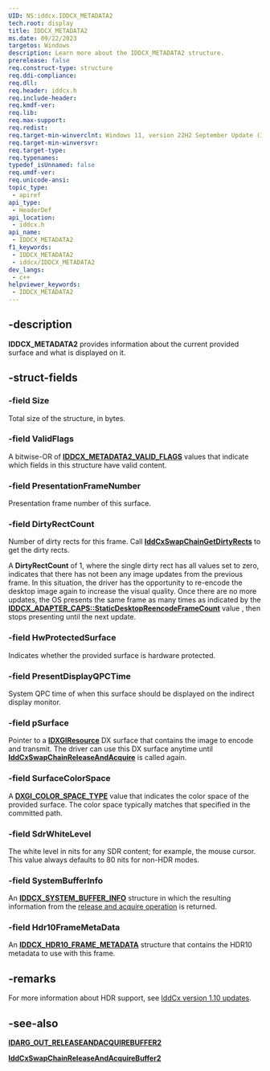 ```yaml
---
UID: NS:iddcx.IDDCX_METADATA2
tech.root: display
title: IDDCX_METADATA2
ms.date: 09/22/2023
targetos: Windows
description: Learn more about the IDDCX_METADATA2 structure.
prerelease: false
req.construct-type: structure
req.ddi-compliance: 
req.dll: 
req.header: iddcx.h
req.include-header: 
req.kmdf-ver: 
req.lib: 
req.max-support: 
req.redist: 
req.target-min-winverclnt: Windows 11, version 22H2 September Update (IddCx version 1.10)
req.target-min-winversvr: 
req.target-type: 
req.typenames: 
typedef_isUnnamed: false
req.umdf-ver: 
req.unicode-ansi: 
topic_type:
 - apiref
api_type:
 - HeaderDef
api_location:
 - iddcx.h
api_name:
 - IDDCX_METADATA2
f1_keywords:
 - IDDCX_METADATA2
 - iddcx/IDDCX_METADATA2
dev_langs:
 - c++
helpviewer_keywords:
 - IDDCX_METADATA2
---
```


## -description

**IDDCX_METADATA2** provides information about the current provided surface and what is displayed on it.

## -struct-fields

### -field Size

Total size of the structure, in bytes.

### -field ValidFlags

A bitwise-OR of [**IDDCX_METADATA2_VALID_FLAGS**](ne-iddcx-iddcx_metadata2_valid_flags.md) values that indicate which fields in this structure have valid content.

### -field PresentationFrameNumber

Presentation frame number of this surface.

### -field DirtyRectCount

Number of dirty rects for this frame. Call [**IddCxSwapChainGetDirtyRects**](nf-iddcx-iddcxswapchaingetdirtyrects.md) to get the dirty rects.

A **DirtyRectCount** of 1, where the single dirty rect has all values set to zero, indicates that there has not been any image updates from the previous frame. In this situation, the driver has the opportunity to re-encode the desktop image again to increase the visual quality. Once there are no more updates, the OS presents the same frame as many times as indicated by the [**IDDCX_ADAPTER_CAPS::StaticDesktopReencodeFrameCount**](ns-iddcx-iddcx_adapter_caps.md) value , then stops presenting until the next update.

### -field HwProtectedSurface

Indicates whether the provided surface is hardware protected.

### -field PresentDisplayQPCTime

System QPC time of when this surface should be displayed on the indirect display monitor.

### -field pSurface

Pointer to a [**IDXGIResource**](/windows/win32/api/dxgi/nn-dxgi-idxgiresource) DX surface that contains the image to encode and transmit. The driver can use this DX surface anytime until [**IddCxSwapChainReleaseAndAcquire**](nf-iddcx-iddcxswapchainreleaseandacquirebuffer.md) is called again.

### -field SurfaceColorSpace

A [**DXGI_COLOR_SPACE_TYPE**](/windows/win32/api/dxgicommon/ne-dxgicommon-dxgi_color_space_type) value that indicates the color space of the provided surface. The color space typically matches that specified in the committed path.

### -field SdrWhiteLevel

The white level in nits for any SDR content; for example, the mouse cursor. This value always defaults to 80 nits for non-HDR modes.

### -field SystemBufferInfo

An [**IDDCX_SYSTEM_BUFFER_INFO**](ns-iddcx-iddcx_system_buffer_info.md) structure in which the resulting information from the [release and acquire operation](nf-iddcx-iddcxswapchainreleaseandacquirebuffer2.md)
 is returned.

### -field Hdr10FrameMetaData

An [**IDDCX_HDR10_FRAME_METADATA**](ns-iddcx-iddcx_hdr10_frame_metadata.md) structure that contains the HDR10 metadata to use with this frame.

## -remarks

For more information about HDR support, see [IddCx version 1.10 updates](/windows-hardware/drivers/display/iddcx1.10-updates).

## -see-also

[**IDARG_OUT_RELEASEANDACQUIREBUFFER2**](ns-iddcx-idarg_out_releaseandacquirebuffer2.md)

[**IddCxSwapChainReleaseAndAcquireBuffer2**](nf-iddcx-iddcxswapchainreleaseandacquirebuffer2.md)
